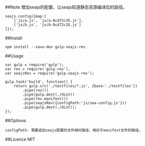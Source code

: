##Note
增加seajs的配置，让seajs知道静态资源编译后的路径。
```
seajs.config({map:[
    ['js/a.js', 'js/a-8cd72c35.js'],
    ['js/b.js', 'js/b-8cd72c35.js']
]});
```

##Install
```
npm install --save-dev gulp-seajs-rev
```

##Usage
```
var gulp = require('gulp');
var rev = require('gulp-rev'),
var seajsRev = require('gulp-seajs-rev');

gulp.task('build', function() {
    return gulp.src('./testfiles/*.js', {base:'./testfiles'})
        .pipe(rev())
        .pipe(gulp.dest(./dist))
        .pipe(rev.manifest())
        .pipe(seajsRev({configPath:'js/sea-config.js'}))
        .pipe(gulp.dest(./dist));
});
```

##Options
```
configPath: 需要追加seajs配置的文件相对路径，相对于manifest文件的路径。
```

##Licence
MIT